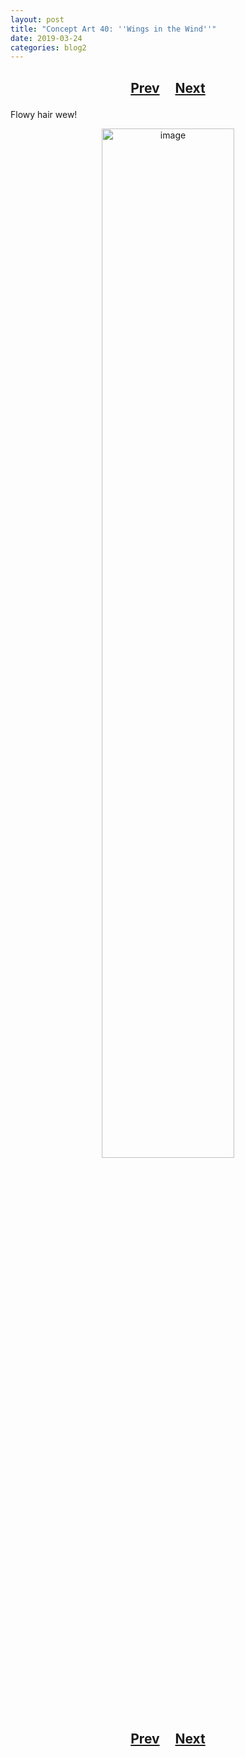 ```yaml
---
layout: post
title: "Concept Art 40: ''Wings in the Wind''"
date: 2019-03-24
categories: blog2
---
```


<h2>
  <p style="text-align:center;">
    <a href="/wingsofthechorus/archive/2019/03/22/conceptart39">Prev</a>
    &nbsp;&nbsp;&nbsp;
    <a href="/wingsofthechorus/archive/">Next</a>
  </p>
</h2>

Flowy hair wew!

<p style="text-align:center;">
  <img src="/wingsofthechorus/images/conceptart/ca40.png" width="65%" alt="image"/>
</p>

<h2>
  <p style="text-align:center;">
    <a href="/wingsofthechorus/archive/2019/03/22/conceptart39">Prev</a>
    &nbsp;&nbsp;&nbsp;
    <a href="/wingsofthechorus/archive/">Next</a>
  </p>
</h2>
